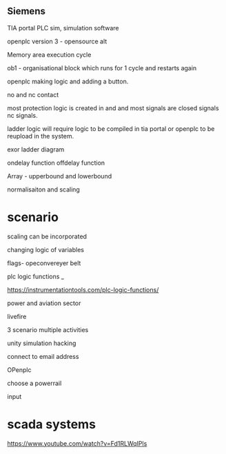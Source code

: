 
## Siemens 

TIA portal
PLC sim, simulation software

openplc version 3 - opensource alt

Memory area
execution cycle

ob1 - organisational block which runs for 1 cycle and restarts again

openplc making logic and adding a button. 

no and nc contact

most protection logic is created in and and most signals are closed signals nc signals.

ladder logic will require logic to be compiled in tia portal or openplc to be reupload in the system.

exor ladder diagram

ondelay function
offdelay function

Array - upperbound and lowerbound

normalisaiton and scaling

# scenario

scaling can be incorporated

changing logic of variables

flags- opeconvereyer belt

plc logic functions _ 

https://instrumentationtools.com/plc-logic-functions/

power and aviation sector

livefire

3 scenario multiple activities

unity simulation hacking

connect to email address

OPenplc

choose a powerrail

input 

# scada systems

https://www.youtube.com/watch?v=Fd1RLWqIPls


